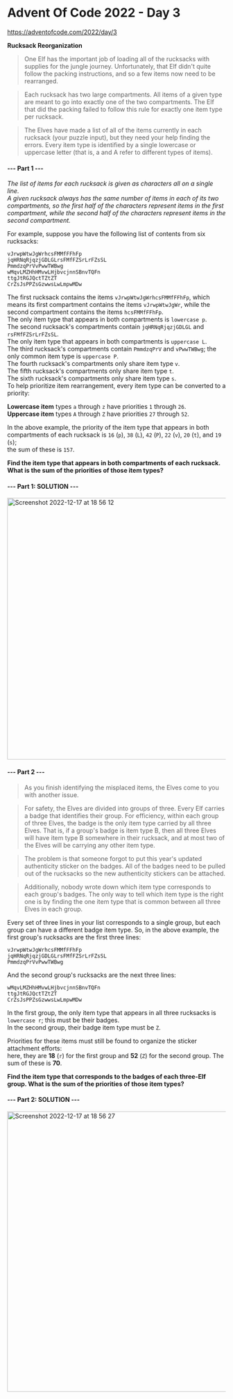 # Advent Of Code 2022 - Day 3
https://adventofcode.com/2022/day/3

**Rucksack Reorganization**
> One Elf has the important job of loading all of the rucksacks with supplies for the jungle journey. Unfortunately, that Elf didn't quite follow the packing instructions, and so a few items now need to be rearranged.

> Each rucksack has two large compartments. All items of a given type are meant to go into exactly one of the two compartments. The Elf that did the packing failed to follow this rule for exactly one item type per rucksack.

> The Elves have made a list of all of the items currently in each rucksack (your puzzle input), but they need your help finding the errors. Every item type is identified by a single lowercase or uppercase letter (that is, a and A refer to different types of items).

#### --- Part 1 ---
*The list of items for each rucksack is given as characters all on a single line.*<br>
*A given rucksack always has the same number of items in each of its two compartments, so the first half of the characters represent items in the first compartment, while the second half of the characters represent items in the second compartment.*

For example, suppose you have the following list of contents from six rucksacks:
```
vJrwpWtwJgWrhcsFMMfFFhFp
jqHRNqRjqzjGDLGLrsFMfFZSrLrFZsSL
PmmdzqPrVvPwwTWBwg
wMqvLMZHhHMvwLHjbvcjnnSBnvTQFn
ttgJtRGJQctTZtZT
CrZsJsPPZsGzwwsLwLmpwMDw
```
The first rucksack contains the items `vJrwpWtwJgWrhcsFMMfFFhFp`, which means its first compartment contains the items `vJrwpWtwJgWr`, while the second compartment contains the items `hcsFMMfFFhFp`.<br>
The only item type that appears in both compartments is `lowercase p`.<br>
The second rucksack's compartments contain `jqHRNqRjqzjGDLGL` and `rsFMfFZSrLrFZsSL`.<br>
The only item type that appears in both compartments is `uppercase L`.<br>
The third rucksack's compartments contain `PmmdzqPrV` and `vPwwTWBwg`; the only common item type is `uppercase P`.<br>
The fourth rucksack's compartments only share item type `v`.<br>
The fifth rucksack's compartments only share item type `t`.<br>
The sixth rucksack's compartments only share item type `s`.<br>
To help prioritize item rearrangement, every item type can be converted to a priority:

**Lowercase item** types `a` through `z` have priorities `1` through `26`.<br>
**Uppercase item** types `A` through `Z` have priorities `27` through `52`.

In the above example, the priority of the item type that appears in both compartments of each rucksack is `16` (`p`), `38` (`L`), `42` (`P`), `22` (`v`), `20` (`t`), and `19` (`s`);<br>
the sum of these is `157`.

**Find the item type that appears in both compartments of each rucksack. What is the sum of the priorities of those item types?**

#### --- Part 1: SOLUTION ---
<img width="603" alt="Screenshot 2022-12-17 at 18 56 12" src="https://user-images.githubusercontent.com/40168753/208257319-c221fba5-144b-4591-90c3-addc4cc3c6f6.png">


#### --- Part 2 ---
> As you finish identifying the misplaced items, the Elves come to you with another issue.

> For safety, the Elves are divided into groups of three. Every Elf carries a badge that identifies their group. For efficiency, within each group of three Elves, the badge is the only item type carried by all three Elves. That is, if a group's badge is item type B, then all three Elves will have item type B somewhere in their rucksack, and at most two of the Elves will be carrying any other item type.

> The problem is that someone forgot to put this year's updated authenticity sticker on the badges. All of the badges need to be pulled out of the rucksacks so the new authenticity stickers can be attached.

> Additionally, nobody wrote down which item type corresponds to each group's badges. The only way to tell which item type is the right one is by finding the one item type that is common between all three Elves in each group.

Every set of three lines in your list corresponds to a single group, but each group can have a different badge item type. So, in the above example, the first group's rucksacks are the first three lines:
```
vJrwpWtwJgWrhcsFMMfFFhFp
jqHRNqRjqzjGDLGLrsFMfFZSrLrFZsSL
PmmdzqPrVvPwwTWBwg
```
And the second group's rucksacks are the next three lines:
```
wMqvLMZHhHMvwLHjbvcjnnSBnvTQFn
ttgJtRGJQctTZtZT
CrZsJsPPZsGzwwsLwLmpwMDw
```
In the first group, the only item type that appears in all three rucksacks is `lowercase r`; this must be their badges.<br>
In the second group, their badge item type must be `Z`.

Priorities for these items must still be found to organize the sticker attachment efforts:<br>
here, they are **18** (`r`) for the first group and **52** (`Z`) for the second group. The sum of these is **70**.

**Find the item type that corresponds to the badges of each three-Elf group. What is the sum of the priorities of those item types?**

#### --- Part 2: SOLUTION ---
<img width="646" alt="Screenshot 2022-12-17 at 18 56 27" src="https://user-images.githubusercontent.com/40168753/208257348-e84dacc2-8df0-480c-a96a-e107d154b4dc.png">


